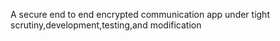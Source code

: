 A secure end to end encrypted communication app under tight scrutiny,development,testing,and modification
